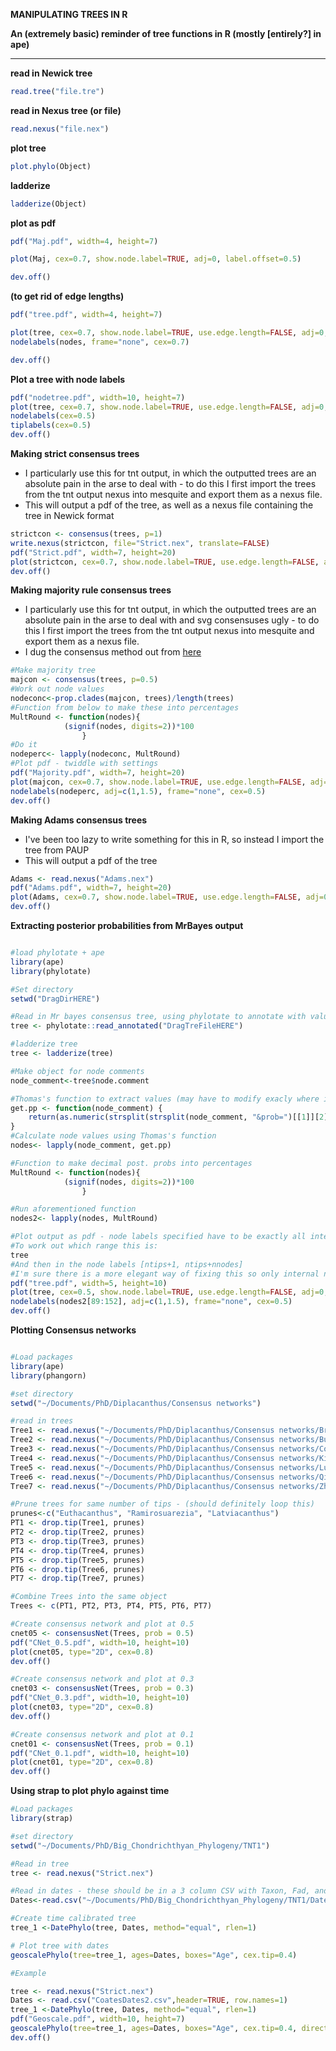 **MANIPULATING TREES IN R**

**An (extremely basic) reminder of tree functions in R (mostly [entirely?] in ape)**
***

**read in Newick tree**
```r
read.tree("file.tre")
```
**read in Nexus tree (or file)**
```r
read.nexus("file.nex")
```
**plot tree**
```r
plot.phylo(Object)
```
**ladderize**
```r
ladderize(Object)
```
**plot as pdf**
```r
pdf("Maj.pdf", width=4, height=7)

plot(Maj, cex=0.7, show.node.label=TRUE, adj=0, label.offset=0.5)

dev.off()
```
**(to get rid of edge lengths)**

```r
pdf("tree.pdf", width=4, height=7)

plot(tree, cex=0.7, show.node.label=TRUE, use.edge.length=FALSE, adj=0, label.offset=0.5)
nodelabels(nodes, frame="none", cex=0.7)

dev.off()
```
**Plot a tree with node labels**
```r
pdf("nodetree.pdf", width=10, height=7)
plot(tree, cex=0.7, show.node.label=TRUE, use.edge.length=FALSE, adj=0, label.offset=0.5)
nodelabels(cex=0.5)
tiplabels(cex=0.5)
dev.off()
```

**Making strict consensus trees**
* I particularly use this for tnt output, in which the outputted trees are an absolute pain in the arse to deal with - to do this I first import the trees from the tnt output nexus into mesquite and export them as a nexus file.
* This will output a pdf of the tree, as well as a nexus file containing the tree in Newick format
```r
strictcon <- consensus(trees, p=1)
write.nexus(strictcon, file="Strict.nex", translate=FALSE)
pdf("Strict.pdf", width=7, height=20)
plot(strictcon, cex=0.7, show.node.label=TRUE, use.edge.length=FALSE, adj=0, label.offset=0.5)
dev.off()
```

**Making majority rule consensus trees**
* I particularly use this for tnt output, in which the outputted trees are an absolute pain in the arse to deal with and svg consensuses ugly - to do this I first import the trees from the tnt output nexus into mesquite and export them as a nexus file.
* I dug the consensus method out from [here](http://grokbase.com/t/r/r-sig-phylo/095jx67dge/consensus-frequencies)
```r
#Make majority tree
majcon <- consensus(trees, p=0.5)
#Work out node values
nodeconc<-prop.clades(majcon, trees)/length(trees)
#Function from below to make these into percentages
MultRound <- function(nodes){
			(signif(nodes, digits=2))*100
				}
#Do it
nodeperc<- lapply(nodeconc, MultRound)
#Plot pdf - twiddle with settings
pdf("Majority.pdf", width=7, height=20)
plot(majcon, cex=0.7, show.node.label=TRUE, use.edge.length=FALSE, adj=0, label.offset=0.5)
nodelabels(nodeperc, adj=c(1,1.5), frame="none", cex=0.5)
dev.off()
```

**Making Adams consensus trees**
* I've been too lazy to write something for this in R, so instead I import the tree from PAUP
* This will output a pdf of the tree
```r
Adams <- read.nexus("Adams.nex")
pdf("Adams.pdf", width=7, height=20)
plot(Adams, cex=0.7, show.node.label=TRUE, use.edge.length=FALSE, adj=0, label.offset=0.5)
dev.off()
```

**Extracting posterior probabilities from MrBayes output**

```r

#load phylotate + ape
library(ape)
library(phylotate)

#Set directory
setwd("DragDirHERE")

#Read in Mr bayes consensus tree, using phylotate to annotate with values
tree <- phylotate::read_annotated("DragTreFileHERE")

#ladderize tree
tree <- ladderize(tree)

#Make object for node comments
node_comment<-tree$node.comment

#Thomas's function to extract values (may have to modify exacly where it strsplits
get.pp <- function(node_comment) {
    return(as.numeric(strsplit(strsplit(node_comment, "&prob=")[[1]][2], split = ",")[[1]][1]))
}
#Calculate node values using Thomas's function
nodes<- lapply(node_comment, get.pp)

#Function to make decimal post. probs into percentages
MultRound <- function(nodes){
			(signif(nodes, digits=2))*100
				}

#Run aforementioned function
nodes2<- lapply(nodes, MultRound) 

#Plot output as pdf - node labels specified have to be exactly all internal nodes, or the node values will shift - check this whenever using a different tree.
#To work out which range this is:
tree
#And then in the node labels [ntips+1, ntips+nnodes]
#I'm sure there is a more elegant way of fixing this so only internal nodes are considered- alas, I'm bollocksed if I know what it is. 
pdf("tree.pdf", width=5, height=10)
plot(tree, cex=0.5, show.node.label=TRUE, use.edge.length=FALSE, adj=0, label.offset=0.5)
nodelabels(nodes2[89:152], adj=c(1,1.5), frame="none", cex=0.5)
dev.off()

```

**Plotting Consensus networks**

```r

#Load packages
library(ape)
library(phangorn)

#set directory
setwd("~/Documents/PhD/Diplacanthus/Consensus networks")

#read in trees
Tree1 <- read.nexus("~/Documents/PhD/Diplacanthus/Consensus networks/BrazDeWint2016.tre")
Tree2 <- read.nexus("~/Documents/PhD/Diplacanthus/Consensus networks/Burrow2016.tre")
Tree3 <- read.nexus("~/Documents/PhD/Diplacanthus/Consensus networks/Coates2018.tre")
Tree4 <- read.nexus("~/Documents/PhD/Diplacanthus/Consensus networks/King2016.tre")
Tree5 <- read.nexus("~/Documents/PhD/Diplacanthus/Consensus networks/Lu2016.tre")
Tree6 <- read.nexus("~/Documents/PhD/Diplacanthus/Consensus networks/Qiao2016.tre")
Tree7 <- read.nexus("~/Documents/PhD/Diplacanthus/Consensus networks/Zhu2016.tre")

#Prune trees for same number of tips - (should definitely loop this)
prunes<-c("Euthacanthus", "Ramirosuarezia", "Latviacanthus")
PT1 <- drop.tip(Tree1, prunes)
PT2 <- drop.tip(Tree2, prunes)
PT3 <- drop.tip(Tree3, prunes)
PT4 <- drop.tip(Tree4, prunes)
PT5 <- drop.tip(Tree5, prunes)
PT6 <- drop.tip(Tree6, prunes)
PT7 <- drop.tip(Tree7, prunes)

#Combine Trees into the same object
Trees <- c(PT1, PT2, PT3, PT4, PT5, PT6, PT7)

#Create consensus network and plot at 0.5
cnet05 <- consensusNet(Trees, prob = 0.5)
pdf("CNet_0.5.pdf", width=10, height=10)
plot(cnet05, type="2D", cex=0.8)
dev.off() 

#Create consensus network and plot at 0.3
cnet03 <- consensusNet(Trees, prob = 0.3)
pdf("CNet_0.3.pdf", width=10, height=10)
plot(cnet03, type="2D", cex=0.8)
dev.off() 

#Create consensus network and plot at 0.1
cnet01 <- consensusNet(Trees, prob = 0.1)
pdf("CNet_0.1.pdf", width=10, height=10)
plot(cnet01, type="2D", cex=0.8)
dev.off() 

```

**Using strap to plot phylo against time**

```r
#Load packages
library(strap)

#set directory
setwd("~/Documents/PhD/Big_Chondrichthyan_Phylogeny/TNT1")

#Read in tree
tree <- read.nexus("Strict.nex")

#Read in dates - these should be in a 3 column CSV with Taxon, Fad, and Lad
Dates<-read.csv("~/Documents/PhD/Big_Chondrichthyan_Phylogeny/TNT1/Dates.csv", header=TRUE, row.names=1)

#Create time calibrated tree
tree_1 <-DatePhylo(tree, Dates, method="equal", rlen=1)

# Plot tree with dates
geoscalePhylo(tree=tree_1, ages=Dates, boxes="Age", cex.tip=0.4)

#Example

tree <- read.nexus("Strict.nex")
Dates <- read.csv("CoatesDates2.csv",header=TRUE, row.names=1)
tree_1 <-DatePhylo(tree, Dates, method="equal", rlen=1)
pdf("Geoscale.pdf", width=10, height=7)
geoscalePhylo(tree=tree_1, ages=Dates, boxes="Age", cex.tip=0.4, direction="rightwards", x.lim=(35), cex.ts=0.5)
dev.off()


```
